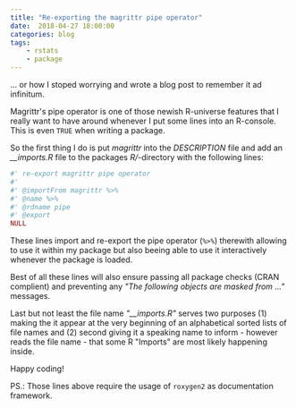 ```yaml
---
title: "Re-exporting the magrittr pipe operator"
date:  2018-04-27 18:00:00
categories: blog
tags:
    - rstats
    - package
---
```


... or how I stoped worrying and wrote a blog post to remember it ad infinitum. 

Magrittr's pipe operator is one of those newish R-universe features that I 
really want to have around whenever I put some lines into an R-console. 
This is even `TRUE` when writing a package. 

So the first thing I do is put *magrittr* into the *DESCRIPTION* file and add 
an *__imports.R* file to the packages *R/*-directory with the following lines:

```r
#' re-export magrittr pipe operator
#'
#' @importFrom magrittr %>%
#' @name %>%
#' @rdname pipe
#' @export
NULL
```

These lines import and re-export the pipe operator (`%>%`) therewith allowing to
use it within my package but also beeing able to use it interactively whenever
the package is loaded. 

Best of all these lines will also ensure passing all 
package checks (CRAN complient) and preventing any 
*"The following objects are masked from ..."* messages. 

Last but not least the file name *"__imports.R"* serves two purposes 
(1) making the it appear at the very beginning of an alphabetical sorted lists of 
file names and (2) second giving it a speaking name to inform - however 
reads the file name - that some R "Imports" are most likely happening inside. 

Happy coding!

PS.: Those lines above require the usage of `roxygen2` as documentation framework. 
